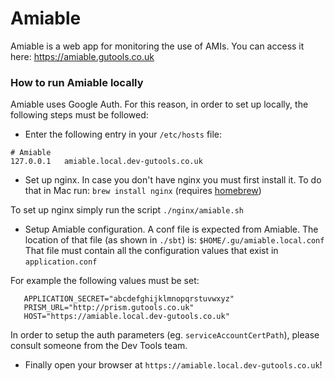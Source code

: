 Amiable
=======
Amiable is a web app for monitoring the use of AMIs.
You can access it here:
https://amiable.gutools.co.uk


### How to run Amiable locally

Amiable uses Google Auth.
For this reason, in order to set up locally, the following steps must be followed:
 - Enter the following entry in your `/etc/hosts` file:
```
# Amiable
127.0.0.1   amiable.local.dev-gutools.co.uk
```
 
 - Set up nginx.
 In case you don't have nginx you must first install it.
 To do that in Mac run: `brew install nginx` (requires [homebrew](https://brew.sh/))

 To set up nginx simply run the script `./nginx/amiable.sh`
 
 - Setup Amiable configuration.
 A conf file is expected from Amiable.
 The location of that file (as shown in `./sbt`) is: `$HOME/.gu/amiable.local.conf`
 That file must contain all the configuration values that exist in `application.conf`
 
 For example the following values must be set:
 ```
    APPLICATION_SECRET="abcdefghijklmnopqrstuvwxyz"
    PRISM_URL="http://prism.gutools.co.uk"
    HOST="https://amiable.local.dev-gutools.co.uk"
 ```
 In order to setup the auth parameters (eg. `serviceAccountCertPath`),
 please consult someone from the Dev Tools team.
 
 - Finally open your browser at `https://amiable.local.dev-gutools.co.uk`!
 